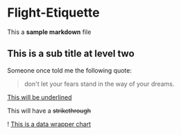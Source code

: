 # Flight-Etiquette

This a **sample markdown** file

## This is a sub title at level two

Someone once told me the following quote:

> don't let your fears stand
> in the way of your dreams.

<ins>This will be underlined<ins/>

This will have a ~~strikethrough~~

! [This is a data wrapper chart](data-wrapper.png)
